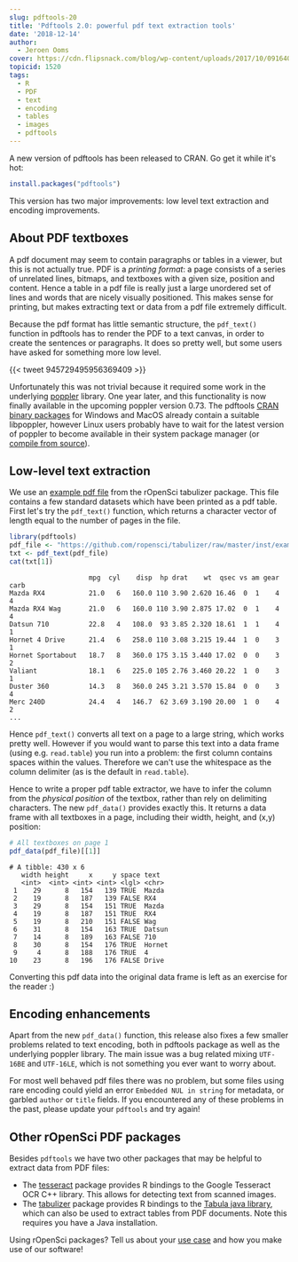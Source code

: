 ```yaml
---
slug: pdftools-20
title: 'Pdftools 2.0: powerful pdf text extraction tools'
date: '2018-12-14'
author:
  - Jeroen Ooms
cover: https://cdn.flipsnack.com/blog/wp-content/uploads/2017/10/09164009/page-turning-pdf.jpg
topicid: 1520
tags:
  - R
  - PDF
  - text
  - encoding
  - tables
  - images
  - pdftools
---
```


A new version of pdftools has been released to CRAN. Go get it while it's hot:

```r
install.packages("pdftools")
```

This version has two major improvements: low level text extraction and encoding improvements.

## About PDF textboxes

A pdf document may seem to contain paragraphs or tables in a viewer, but this is not actually true. PDF is a _printing format_: a page consists of a series of unrelated lines, bitmaps, and textboxes with a given size, position and content. Hence a table in a pdf file is really just a large unordered set of lines and words that are nicely visually positioned. This makes sense for printing, but makes extracting text or data from a pdf file extremely difficult. 

Because the pdf format has little semantic structure, the `pdf_text()` function in pdftools has to render the PDF to a text canvas, in order to create the sentences or paragraphs. It does so pretty well, but some users have asked for something more low level.


{{< tweet 945729495956369409 >}}

Unfortunately this was not trivial because it required some work in the underlying [poppler](https://poppler.freedesktop.org/) library. One year later, and this functionality is now finally available in the upcoming poppler version 0.73. The pdftools [CRAN binary packages](https://cran.r-project.org/package=pdftools) for Windows and MacOS already contain a suitable libpoppler, however Linux users probably have to wait for the latest version of poppler to become available in their system package manager (or [compile from source](https://github.com/ropensci/pdftools#on-ubuntu)).

## Low-level text extraction

We use an [example pdf file](https://github.com/ropensci/tabulizer/raw/master/inst/examples/data.pdf) from the rOpenSci tabulizer package. This file contains a few standard datasets which have been printed as a pdf table. First let's try the `pdf_text()` function, which returns a character vector of length equal to the number of pages in the file.


```r
library(pdftools)
pdf_file <- "https://github.com/ropensci/tabulizer/raw/master/inst/examples/data.pdf"
txt <- pdf_text(pdf_file)
cat(txt[1])
```
```
                    mpg  cyl    disp  hp drat    wt  qsec vs am gear carb
Mazda RX4           21.0   6   160.0 110 3.90 2.620 16.46  0  1    4    4
Mazda RX4 Wag       21.0   6   160.0 110 3.90 2.875 17.02  0  1    4    4
Datsun 710          22.8   4   108.0  93 3.85 2.320 18.61  1  1    4    1
Hornet 4 Drive      21.4   6   258.0 110 3.08 3.215 19.44  1  0    3    1
Hornet Sportabout   18.7   8   360.0 175 3.15 3.440 17.02  0  0    3    2
Valiant             18.1   6   225.0 105 2.76 3.460 20.22  1  0    3    1
Duster 360          14.3   8   360.0 245 3.21 3.570 15.84  0  0    3    4
Merc 240D           24.4   4   146.7  62 3.69 3.190 20.00  1  0    4    2
...
```

Hence `pdf_text()` converts all text on a page to a large string, which works pretty well. However if you would want to parse this text into a data frame (using e.g. `read.table`) you run into a problem: the first column contains spaces within the values. Therefore we can't use the whitespace as the column delimiter (as is the default in `read.table`).

Hence to write a proper pdf table extractor, we have to infer the column from the _physical position_ of the textbox, rather than rely on delimiting characters. The new `pdf_data()` provides exactly this. It returns a data frame with all textboxes in a page, including their width, height, and (x,y) position:


```r
# All textboxes on page 1
pdf_data(pdf_file)[[1]]
```
```
# A tibble: 430 x 6
   width height     x     y space text  
   <int>  <int> <int> <int> <lgl> <chr> 
 1    29      8   154   139 TRUE  Mazda 
 2    19      8   187   139 FALSE RX4   
 3    29      8   154   151 TRUE  Mazda 
 4    19      8   187   151 TRUE  RX4   
 5    19      8   210   151 FALSE Wag   
 6    31      8   154   163 TRUE  Datsun
 7    14      8   189   163 FALSE 710   
 8    30      8   154   176 TRUE  Hornet
 9     4      8   188   176 TRUE  4     
10    23      8   196   176 FALSE Drive 
```

Converting this pdf data into the original data frame is left as an exercise for the reader :)

## Encoding enhancements

Apart from the new `pdf_data()` function, this release also fixes a few smaller problems related to text encoding, both in pdftools package as well as the underlying poppler library. The main issue was a bug related mixing `UTF-16BE` and `UTF-16LE`, which is not something you ever want to worry about.

For most well behaved pdf files there was no problem, but some files using rare encoding could yield an error `Embedded NUL in string` for metadata, or garbled `author` or `title` fields. If you encountered any of these problems in the past, please update your `pdftools` and try again!

## Other rOpenSci PDF packages

Besides `pdftools` we have two other packages that may be helpful to extract data from PDF files:

 - The [tesseract](https://cran.r-project.org/web/packages/tesseract/vignettes/intro.html) package provides R bindings to the Google Tesseract OCR C++ library. This allows for detecting text from scanned images.
 - The [tabulizer](https://cran.r-project.org/web/packages/tabulizer/vignettes/tabulizer.html) package provides R bindings to the [Tabula java library](https://github.com/tabulapdf/tabula-java/), which can also be used to extract tables from PDF documents. Note this requires you have a Java installation.

Using rOpenSci packages? Tell us about your [use case](https://discuss.ropensci.org/c/usecases) and how you make use of our software!
